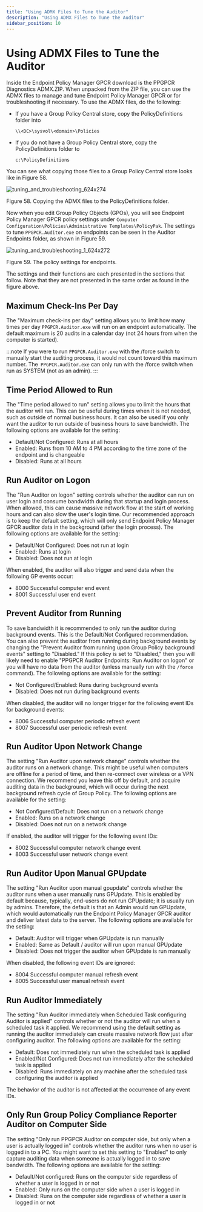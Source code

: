 ```yaml
---
title: "Using ADMX Files to Tune the Auditor"
description: "Using ADMX Files to Tune the Auditor"
sidebar_position: 10
---
```


# Using ADMX Files to Tune the Auditor

Inside the Endpoint Policy Manager GPCR download is the PPGPCR Diagnostics ADMX.ZIP. When unpacked
from the ZIP file, you can use the ADMX files to manage and tune Endpoint Policy Manager GPCR or for
troubleshooting if necessary. To use the ADMX files, do the following:

- If you have a Group Policy Central store, copy the PolicyDefinitions folder into

  ```
  \\<DC>\sysvol\<domain>\Policies
  ```

- If you do not have a Group Policy Central store, copy the PolicyDefinitions folder to

  ```
  c:\PolicyDefinitions
  ```

You can see what copying those files to a Group Policy Central store looks like in Figure 58.

![tuning_and_troubleshooting_624x274](/images/endpointpolicymanager/troubleshooting/grouppolicycompliancereporter/tuning/tuning_and_troubleshooting_624x274.webp)

Figure 58. Copying the ADMX files to the PolicyDefinitions folder.

Now when you edit Group Policy Objects (GPOs), you will see Endpoint Policy Manager GPCR policy
settings under `Computer Configuration\Policies\Administrative Templates\PolicyPak`. The settings to
tune `PPGPCR.Auditor.exe` on endpoints can be seen in the Auditor Endpoints folder, as shown in
Figure 59.

![tuning_and_troubleshooting_1_624x272](/images/endpointpolicymanager/troubleshooting/grouppolicycompliancereporter/tuning/tuning_and_troubleshooting_1_624x272.webp)

Figure 59. The policy settings for endpoints.

The settings and their functions are each presented in the sections that follow. Note that they are
not presented in the same order as found in the figure above.

## Maximum Check-Ins Per Day

The "Maximum check-ins per day" setting allows you to limit how many times per day
`PPGPCR.Auditor.exe` will run on an endpoint automatically. The default maximum is 20 audits in a
calendar day (not 24 hours from when the computer is started).

:::note
If you were to run `PPGPCR.Auditor.exe` with the /force switch to manually start the
auditing process, it would not count toward this maximum number. The` PPGPCR.Auditor.exe` can only
run with the /force switch when run as SYSTEM (not as an admin).
:::


## Time Period Allowed to Run

The "Time period allowed to run" setting allows you to limit the hours that the auditor will run.
This can be useful during times when it is not needed, such as outside of normal business hours. It
can also be used if you only want the auditor to run outside of business hours to save bandwidth.
The following options are available for the setting:

- Default/Not Configured: Runs at all hours
- Enabled: Runs from 10 AM to 4 PM according to the time zone of the endpoint and is changeable
- Disabled: Runs at all hours

## Run Auditor on Logon

The "Run Auditor on logon" setting controls whether the auditor can run on user login and consume
bandwidth during that startup and login process. When allowed, this can cause massive network flow
at the start of working hours and can also slow the user's login time. Our recommended approach is
to keep the default setting, which will only send Endpoint Policy Manager GPCR auditor data in the
background (after the login process). The following options are available for the setting:

- Default/Not Configured: Does not run at login
- Enabled: Runs at login
- Disabled: Does not run at login

When enabled, the auditor will also trigger and send data when the following GP events occur:

- 8000 Successful computer end event
- 8001 Successful user end event

## Prevent Auditor from Running

To save bandwidth it is recommended to only run the auditor during background events. This is the
Default/Not Configured recommendation. You can also prevent the auditor from running during
background events by changing the "Prevent Auditor from running upon Group Policy background events"
setting to "Disabled." If this policy is set to "Disabled," then you will likely need to enable
"PPGPCR Auditor Endpoints: Run Auditor on logon" or you will have no data from the auditor (unless
manually run with the `/force` command). The following options are available for the setting:

- Not Configured/Enabled: Runs during background events
- Disabled: Does not run during background events

When disabled, the auditor will no longer trigger for the following event IDs for background events:

- 8006 Successful computer periodic refresh event
- 8007 Successful user periodic refresh event

## Run Auditor Upon Network Change

The setting "Run Auditor upon network change" controls whether the auditor runs on a network change.
This might be useful when computers are offline for a period of time, and then re-connect over
wireless or a VPN connection. We recommend you leave this off by default, and acquire auditing data
in the background, which will occur during the next background refresh cycle of Group Policy. The
following options are available for the setting:

- Not Configured/Default: Does not run on a network change
- Enabled: Runs on a network change
- Disabled: Does not run on a network change

If enabled, the auditor will trigger for the following event IDs:

- 8002 Successful computer network change event
- 8003 Successful user network change event

## Run Auditor Upon Manual GPUpdate

The setting "Run Auditor upon manual gpupdate" controls whether the auditor runs when a user
manually runs GPUpdate. This is enabled by default because, typically, end-users do not run
GPUpdate; it is usually run by admins. Therefore, the default is that an Admin would run GPUpdate,
which would automatically run the Endpoint Policy Manager GPCR auditor and deliver latest data to
the server. The following options are available for the setting:

- Default: Auditor will trigger when GPUpdate is run manually
- Enabled: Same as Default / auditor will run upon manual GPUpdate
- Disabled: Does not trigger the auditor when GPUpdate is run manually

When disabled, the following event IDs are ignored:

- 8004 Successful computer manual refresh event
- 8005 Successful user manual refresh event

## Run Auditor Immediately

The setting "Run Auditor immediately when Scheduled Task configuring Auditor is applied" controls
whether or not the auditor will run when a scheduled task it applied. We recommend using the default
setting as running the auditor immediately can create massive network flow just after configuring
auditor. The following options are available for the setting:

- Default: Does not immediately run when the scheduled task is applied
- Enabled/Not Configured: Does not run immediately after the scheduled task is applied
- Disabled: Runs immediately on any machine after the scheduled task configuring the auditor is
  applied

The behavior of the auditor is not affected at the occurrence of any event IDs.

## Only Run Group Policy Compliance Reporter Auditor on Computer Side

The setting "Only run PPGPCR Auditor on computer side, but only when a user is actually logged in"
controls whether the auditor runs when no user is logged in to a PC. You might want to set this
setting to "Enabled" to only capture auditing data when someone is actually logged in to save
bandwidth. The following options are available for the setting:

- Default/Not configured: Runs on the computer side regardless of whether a user is logged in or not
- Enabled: Only runs on the computer side when a user is logged in
- Disabled: Runs on the computer side regardless of whether a user is logged in or not
